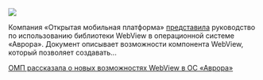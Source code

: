 <!--2025-04-25 14:26:24-->
<div class="yb">
  <div class="rss habr"><img src="https://habrastorage.org/getpro/habr/upload_files/5a2/61a/6ac/5a261a6ac11ac9d938bf92684853e9eb.png" /><p>Компания «Открытая мобильная платформа» <a href="https://auroraos.ru/blog/tpost/4fulm2z0b1-kak-nachat-rabotu-s-bibliotekoi-webview" rel="noopener noreferrer nofollow">представила</a> руководство по&nbsp;использованию библиотеки WebView в&nbsp;операционной системе «Аврора». Документ описывает возможности компонента WebView, который позволяет создавать... <p class="titl"><a href="https://habr.com/ru/news/904504/?utm_source=habrahabr&utm_medium=rss&utm_campaign=904504">ОМП рассказала о новых возможностях WebView в ОС «Аврора»</a></p></div>
</div>
